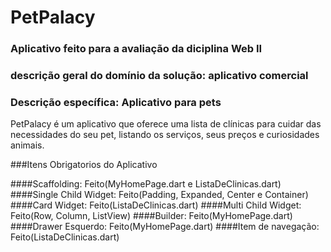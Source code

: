 # PetPalacy
### Aplicativo feito para a avaliação da diciplina Web II
### descrição geral do domínio da solução: aplicativo comercial
### Descrição específica: Aplicativo para pets

PetPalacy é um aplicativo que oferece uma lista de clínicas para cuidar das necessidades do seu pet, listando os serviços, seus preços e curiosidades animais.

###Itens Obrigatorios do Aplicativo

####Scaffolding: Feito(MyHomePage.dart e ListaDeClinicas.dart)
####Single Child Widget: Feito(Padding, Expanded, Center e Container)
####Card Widget: Feito(ListaDeClinicas.dart)
####Multi Child Widget: Feito(Row, Column, ListView)
####Builder: Feito(MyHomePage.dart)
####Drawer Esquerdo: Feito(MyHomePage.dart)
####Item de navegação: Feito(ListaDeClinicas.dart)
